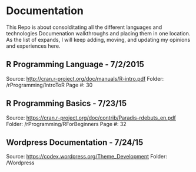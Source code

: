 # Documentation
This Repo is about consolditating all the different languages and technologies Documenation walkthroughs and placing them in one location.
As the list of expands, I will keep adding, moving, and updating my opinions and experiences here.

## R Programming Language - 7/2/2015
Source: http://cran.r-project.org/doc/manuals/R-intro.pdf
Folder: /rProgramming/IntroToR
Page #: 30

## R Programming Basics - 7/23/15
Source: https://cran.r-project.org/doc/contrib/Paradis-rdebuts_en.pdf
Folder: /rProgramming/RForBeginners
Page #: 32

## Wordpress Documentation - 7/24/15
Source: https://codex.wordpress.org/Theme_Development
Folder: /Wordpress